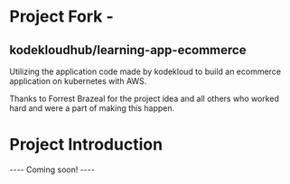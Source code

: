 # Project Fork -
## kodekloudhub/learning-app-ecommerce

Utilizing the application code made by kodekloud to build an ecommerce application on kubernetes with AWS.

Thanks to Forrest Brazeal for the project idea and all others who worked hard and were a part of making this happen.

# Project Introduction

---- Coming soon! ----